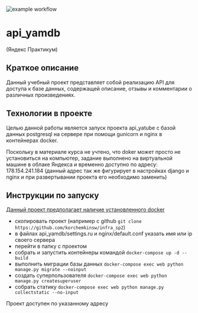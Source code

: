 ![example workflow](https://github.com/korchemkinsw/yamdb_final/actions/workflows/yamdb_workflow.yml/badge.svg)

# api_yamdb
(Яндекс Практикум)

## Краткое описание
Данный учебный проект представляет собой реализацию API для доступа к базе данных, содержащей описание, отзывы и комментарии о различных произведениях.

## Технологии в проекте
Целью данной работы является запуск проекта api_yatube с базой данных postgresql на сервере при помощи gunicorn и nginx  в контейнерах docker.

Поскольку в материале курса не учтено, что doker может просто не установиться на компьютер, задание выполнено на виртуальной машине в облаке Яндекса и временно доступно по адресу: 178.154.241.184 (данный адрес так же фигурирует в настройках django и nginx и при развертывании проекта его необходимо заменить)

## Инструкции по запуску
[Данный проект предполагает наличие установленного docker](https://www.docker.com/products/docker-desktop)

- скопировать проект (например с github ```git clone https://github.com/korchemkinsw/infra_sp2```)
- в файлах api_yamdb/settings.ru и nginx/default.conf указать имя или ip своего сервера
- перейти в папку с проектом
- собрать и запустить контейнеры командой ```docker-compose up -d --build```
- выполнить миграции базы данных ```docker-compose exec web python manage.py migrate --noinput```
- создать суперпользователя ```docker-compose exec web python manage.py createsuperuser```
- собрать статику ```docker-compose exec web python manage.py collectstatic --no-input```

Проект доступен по указанному адресу

